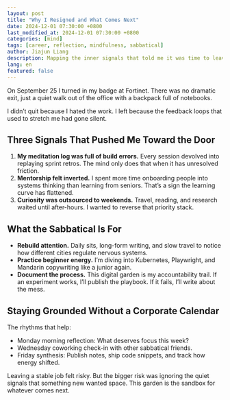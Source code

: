 ```yaml
---
layout: post
title: "Why I Resigned and What Comes Next"
date: 2024-12-01 07:30:00 +0800
last_modified_at: 2024-12-01 07:30:00 +0800
categories: [mind]
tags: [career, reflection, mindfulness, sabbatical]
author: Jiajun Liang
description: Mapping the inner signals that told me it was time to leave my QA role and design a curiosity-led sabbatical.
lang: en
featured: false
---
```


On September 25 I turned in my badge at Fortinet. There was no dramatic exit, just a quiet walk out of the office with a backpack full of notebooks.

I didn’t quit because I hated the work. I left because the feedback loops that used to stretch me had gone silent.

## Three Signals That Pushed Me Toward the Door

1. **My meditation log was full of build errors.** Every session devolved into replaying sprint retros. The mind only does that when it has unresolved friction.
2. **Mentorship felt inverted.** I spent more time onboarding people into systems thinking than learning from seniors. That’s a sign the learning curve has flattened.
3. **Curiosity was outsourced to weekends.** Travel, reading, and research waited until after-hours. I wanted to reverse that priority stack.

## What the Sabbatical Is For

- **Rebuild attention.** Daily sits, long-form writing, and slow travel to notice how different cities regulate nervous systems.
- **Practice beginner energy.** I’m diving into Kubernetes, Playwright, and Mandarin copywriting like a junior again.
- **Document the process.** This digital garden is my accountability trail. If an experiment works, I’ll publish the playbook. If it fails, I’ll write about the mess.

## Staying Grounded Without a Corporate Calendar

The rhythms that help:

- Monday morning reflection: What deserves focus this week?
- Wednesday coworking check-in with other sabbatical friends.
- Friday synthesis: Publish notes, ship code snippets, and track how energy shifted.

Leaving a stable job felt risky. But the bigger risk was ignoring the quiet signals that something new wanted space. This garden is the sandbox for whatever comes next.
